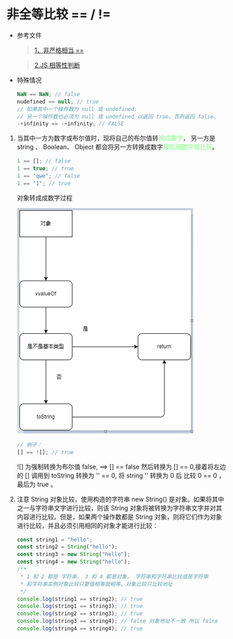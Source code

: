 # 非全等比较 == / !=

- 参考文件

  > [1、非严格相当 ==](https://developer.mozilla.org/zh-CN/docs/Web/JavaScript/Reference/Operators/Equality)

  > [2.JS 相等性判断](https://developer.mozilla.org/zh-CN/docs/Web/JavaScript/Equality_comparisons_and_sameness#%E9%9D%9E%E4%B8%A5%E6%A0%BC%E7%9B%B8%E7%AD%89)

* 特殊情况

  ```js
  NaN == NaN; // false
  nudefined == null; // true
  // 如果其中一个操作数为 null 或 undefined，
  // 另一个操作数也必须为 null 或 undefined 以返回 true。否则返回 false。
  -+infinity == -+infinity; // FALSE
  ```

1. 当其中一方为数字或布尔值时，现将自己的布尔值转<b style="color: #aaffaa">换成数字</b>， 另一方是 string 、 Boolean、 Object 都会将另一方转换成数字<b style="color:#aaffaa">最后用数字做比较</b>。

   ```js
   1 == []; // false
   1 == true; // true
   1 == "qwe"; // false
   1 == "1"; // true
   ```

   对象转成成数字过程

   ![](./img/objGetVal.png)

   ```js
   // 例子：
   [] == ![]; // true
   ```

   ![] 为强制转换为布尔值 false, ==> [] == false 然后转换为 [] == 0,接着将左边的 [] 调用到 toString 转换为 '' == 0, 将 string '' 转换为 0 后 比较 0 == 0 ，最后为 true 。

2. 注意 String 对象比较，使用构造的字符串 new String() 是对象。如果将其中之一与字符串文字进行比较，则该 String 对象将被转换为字符串文字并对其内容进行比较。但是，如果两个操作数都是 String 对象，则将它们作为对象进行比较，并且必须引用相同的对象才能进行比较：

   ```js
   const string1 = "hello";
   const string2 = String("hello");
   const string3 = new String("hello");
   const string4 = new String("hello");
   /**
    * 1 和 2 都是 字符串， 3 和 4 都是对象， 字符串和字符串比较或是字符串
    * 和字符串实例对象比较只要值相等就相等。对象比较只比较地址
    */
   console.log(string1 == string2); // true
   console.log(string1 == string3); // true
   console.log(string2 == string3); // true
   console.log(string3 == string4); // false 对象地址不一致 所以 false
   console.log(string4 == string4); // true
   ```
